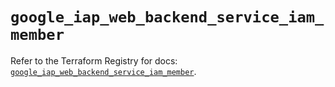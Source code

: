# `google_iap_web_backend_service_iam_member`

Refer to the Terraform Registry for docs: [`google_iap_web_backend_service_iam_member`](https://registry.terraform.io/providers/hashicorp/google-beta/6.45.0/docs/resources/google_iap_web_backend_service_iam_member).
